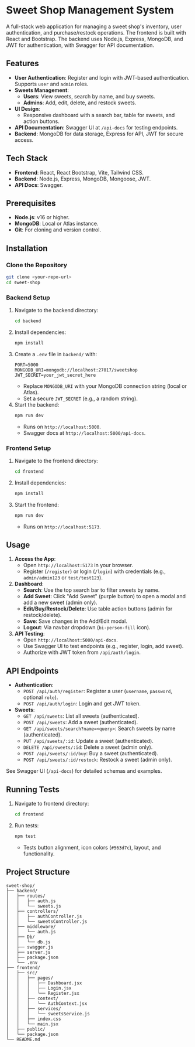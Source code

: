 # Sweet Shop Management System

A full-stack web application for managing a sweet shop's inventory, user authentication, and purchase/restock operations. The frontend is built with React and Bootstrap. The backend uses Node.js, Express, MongoDB, and JWT for authentication, with Swagger for API documentation.

## Features

- **User Authentication**: Register and login with JWT-based authentication. Supports `user` and `admin` roles.
- **Sweets Management**:
  - **Users**: View sweets, search by name, and buy sweets.
  - **Admins**: Add, edit, delete, and restock sweets.
- **UI Design**:
  - Responsive dashboard with a search bar, table for sweets, and action buttons.
- **API Documentation**: Swagger UI at `/api-docs` for testing endpoints.
- **Backend**: MongoDB for data storage, Express for API, JWT for secure access.

## Tech Stack

- **Frontend**: React, React Bootstrap, Vite, Tailwind CSS.
- **Backend**: Node.js, Express, MongoDB, Mongoose, JWT.
- **API Docs**: Swagger.

## Prerequisites

- **Node.js**: v16 or higher.
- **MongoDB**: Local or Atlas instance.
- **Git**: For cloning and version control.

## Installation

### Clone the Repository
```bash
git clone <your-repo-url>
cd sweet-shop
```

### Backend Setup
1. Navigate to the backend directory:
   ```bash
   cd backend
   ```
2. Install dependencies:
   ```bash
   npm install
   ```
3. Create a `.env` file in `backend/` with:
   ```env
   PORT=5000
   MONGODB_URI=mongodb://localhost:27017/sweetshop
   JWT_SECRET=your_jwt_secret_here
   ```
   - Replace `MONGODB_URI` with your MongoDB connection string (local or Atlas).
   - Set a secure `JWT_SECRET` (e.g., a random string).
4. Start the backend:
   ```bash
   npm run dev
   ```
   - Runs on `http://localhost:5000`.
   - Swagger docs at `http://localhost:5000/api-docs`.

### Frontend Setup
1. Navigate to the frontend directory:
   ```bash
   cd frontend
   ```
2. Install dependencies:
   ```bash
   npm install
   ```
3. Start the frontend:
   ```bash
   npm run dev
   ```
   - Runs on `http://localhost:5173`.

## Usage

1. **Access the App**:
   - Open `http://localhost:5173` in your browser.
   - Register (`/register`) or login (`/login`) with credentials (e.g., `admin/admin123` or `test/test123`).
2. **Dashboard**:
   - **Search**: Use the top search bar to filter sweets by name.
   - **Add Sweet**: Click "Add Sweet" (purple button) to open a modal and add a new sweet (admin only).
   - **Edit/Buy/Restock/Delete**: Use table action buttons (admin for restock/delete).
   - **Save**: Save changes in the Add/Edit modal.
   - **Logout**: Via navbar dropdown (`bi-person-fill` icon).
3. **API Testing**:
   - Open `http://localhost:5000/api-docs`.
   - Use Swagger UI to test endpoints (e.g., register, login, add sweet).
   - Authorize with JWT token from `/api/auth/login`.

## API Endpoints

- **Authentication**:
  - `POST /api/auth/register`: Register a user (`username`, `password`, optional `role`).
  - `POST /api/auth/login`: Login and get JWT token.
- **Sweets**:
  - `GET /api/sweets`: List all sweets (authenticated).
  - `POST /api/sweets`: Add a sweet (authenticated).
  - `GET /api/sweets/search?name=<query>`: Search sweets by name (authenticated).
  - `PUT /api/sweets/:id`: Update a sweet (authenticated).
  - `DELETE /api/sweets/:id`: Delete a sweet (admin only).
  - `POST /api/sweets/:id/buy`: Buy a sweet (authenticated).
  - `POST /api/sweets/:id/restock`: Restock a sweet (admin only).

See Swagger UI (`/api-docs`) for detailed schemas and examples.

## Running Tests

1. Navigate to frontend directory:
   ```bash
   cd frontend
   ```
2. Run tests:
   ```bash
   npm test
   ```
   - Tests button alignment, icon colors (`#563d7c`), layout, and functionality.

## Project Structure

```
sweet-shop/
├── backend/
│   ├── routes/
│   │   ├── auth.js
│   │   └── sweets.js
│   ├── controllers/
│   │   ├── authController.js
│   │   └── sweetsController.js
│   ├── middleware/
│   │   └── auth.js
│   ├── Db/
│   │   └── db.js
│   ├── swagger.js
│   ├── server.js
│   ├── package.json
│   └── .env
├── frontend/
│   ├── src/
│   │   ├── pages/
│   │   │   ├── Dashboard.jsx
│   │   │   ├── Login.jsx
│   │   │   └── Register.jsx
│   │   ├── context/
│   │   │   └── AuthContext.jsx
│   │   ├── services/
│   │   │   └── sweetsService.js
│   │   ├── index.css
│   │   └── main.jsx
│   ├── public/
│   └── package.json
└── README.md
```
